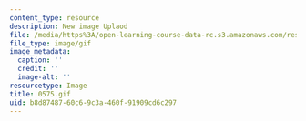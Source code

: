 ```yaml
---
content_type: resource
description: New image Uplaod
file: /media/https%3A/open-learning-course-data-rc.s3.amazonaws.com/res-21g-01-kana-spring-2010/b8d8748760c69c3a460f91909cd6c297_0575.gif
file_type: image/gif
image_metadata:
  caption: ''
  credit: ''
  image-alt: ''
resourcetype: Image
title: 0575.gif
uid: b8d87487-60c6-9c3a-460f-91909cd6c297
---
```

